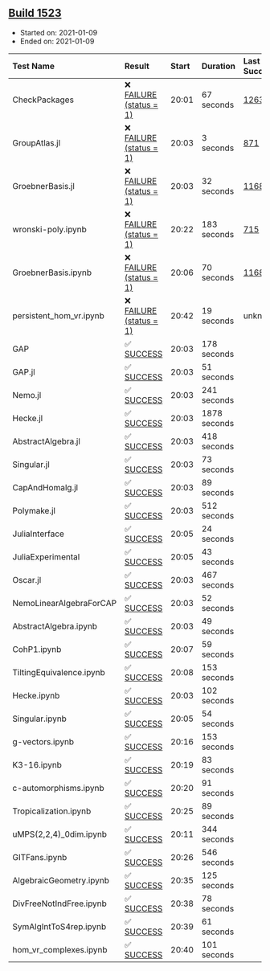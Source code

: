 ## [Build 1523](https://oscarci.mathematik.uni-kl.de/job/oscar-stable/1523/)

* Started on: 2021-01-09
* Ended on: 2021-01-09

| Test Name    | Result | Start | Duration | Last Success | First Failure |
|:-------------|:-------|:------|:---------|:-------------|:--------------|
| CheckPackages | ❌ [FAILURE (status = 1)](https://oscarci.mathematik.uni-kl.de/job/oscar-stable/1523/artifact/logs/build-1523/CheckPackages.log) | 20:01 | 67 seconds | [1263](https://oscarci.mathematik.uni-kl.de/job/oscar-stable/1263/) | [1264](https://oscarci.mathematik.uni-kl.de/job/oscar-stable/1264/) |
| GroupAtlas.jl | ❌ [FAILURE (status = 1)](https://oscarci.mathematik.uni-kl.de/job/oscar-stable/1523/artifact/logs/build-1523/GroupAtlas.jl.log) | 20:03 | 3 seconds | [871](https://oscarci.mathematik.uni-kl.de/job/oscar-stable/871/) | [872](https://oscarci.mathematik.uni-kl.de/job/oscar-stable/872/) |
| GroebnerBasis.jl | ❌ [FAILURE (status = 1)](https://oscarci.mathematik.uni-kl.de/job/oscar-stable/1523/artifact/logs/build-1523/GroebnerBasis.jl.log) | 20:03 | 32 seconds | [1168](https://oscarci.mathematik.uni-kl.de/job/oscar-stable/1168/) | [1169](https://oscarci.mathematik.uni-kl.de/job/oscar-stable/1169/) |
| wronski-poly.ipynb | ❌ [FAILURE (status = 1)](https://oscarci.mathematik.uni-kl.de/job/oscar-stable/1523/artifact/logs/build-1523/wronski-poly.ipynb.log) | 20:22 | 183 seconds | [715](https://oscarci.mathematik.uni-kl.de/job/oscar-stable/715/) | [716](https://oscarci.mathematik.uni-kl.de/job/oscar-stable/716/) |
| GroebnerBasis.ipynb | ❌ [FAILURE (status = 1)](https://oscarci.mathematik.uni-kl.de/job/oscar-stable/1523/artifact/logs/build-1523/GroebnerBasis.ipynb.log) | 20:06 | 70 seconds | [1168](https://oscarci.mathematik.uni-kl.de/job/oscar-stable/1168/) | [1169](https://oscarci.mathematik.uni-kl.de/job/oscar-stable/1169/) |
| persistent_hom_vr.ipynb | ❌ [FAILURE (status = 1)](https://oscarci.mathematik.uni-kl.de/job/oscar-stable/1523/artifact/logs/build-1523/persistent_hom_vr.ipynb.log) | 20:42 | 19 seconds | unknown | unknown |
| GAP | ✅ [SUCCESS](https://oscarci.mathematik.uni-kl.de/job/oscar-stable/1523/artifact/logs/build-1523/GAP.log) | 20:03 | 178 seconds |  |  |
| GAP.jl | ✅ [SUCCESS](https://oscarci.mathematik.uni-kl.de/job/oscar-stable/1523/artifact/logs/build-1523/GAP.jl.log) | 20:03 | 51 seconds |  |  |
| Nemo.jl | ✅ [SUCCESS](https://oscarci.mathematik.uni-kl.de/job/oscar-stable/1523/artifact/logs/build-1523/Nemo.jl.log) | 20:03 | 241 seconds |  |  |
| Hecke.jl | ✅ [SUCCESS](https://oscarci.mathematik.uni-kl.de/job/oscar-stable/1523/artifact/logs/build-1523/Hecke.jl.log) | 20:03 | 1878 seconds |  |  |
| AbstractAlgebra.jl | ✅ [SUCCESS](https://oscarci.mathematik.uni-kl.de/job/oscar-stable/1523/artifact/logs/build-1523/AbstractAlgebra.jl.log) | 20:03 | 418 seconds |  |  |
| Singular.jl | ✅ [SUCCESS](https://oscarci.mathematik.uni-kl.de/job/oscar-stable/1523/artifact/logs/build-1523/Singular.jl.log) | 20:03 | 73 seconds |  |  |
| CapAndHomalg.jl | ✅ [SUCCESS](https://oscarci.mathematik.uni-kl.de/job/oscar-stable/1523/artifact/logs/build-1523/CapAndHomalg.jl.log) | 20:03 | 89 seconds |  |  |
| Polymake.jl | ✅ [SUCCESS](https://oscarci.mathematik.uni-kl.de/job/oscar-stable/1523/artifact/logs/build-1523/Polymake.jl.log) | 20:03 | 512 seconds |  |  |
| JuliaInterface | ✅ [SUCCESS](https://oscarci.mathematik.uni-kl.de/job/oscar-stable/1523/artifact/logs/build-1523/JuliaInterface.log) | 20:05 | 24 seconds |  |  |
| JuliaExperimental | ✅ [SUCCESS](https://oscarci.mathematik.uni-kl.de/job/oscar-stable/1523/artifact/logs/build-1523/JuliaExperimental.log) | 20:05 | 43 seconds |  |  |
| Oscar.jl | ✅ [SUCCESS](https://oscarci.mathematik.uni-kl.de/job/oscar-stable/1523/artifact/logs/build-1523/Oscar.jl.log) | 20:03 | 467 seconds |  |  |
| NemoLinearAlgebraForCAP | ✅ [SUCCESS](https://oscarci.mathematik.uni-kl.de/job/oscar-stable/1523/artifact/logs/build-1523/NemoLinearAlgebraForCAP.log) | 20:03 | 52 seconds |  |  |
| AbstractAlgebra.ipynb | ✅ [SUCCESS](https://oscarci.mathematik.uni-kl.de/job/oscar-stable/1523/artifact/logs/build-1523/AbstractAlgebra.ipynb.log) | 20:03 | 49 seconds |  |  |
| CohP1.ipynb | ✅ [SUCCESS](https://oscarci.mathematik.uni-kl.de/job/oscar-stable/1523/artifact/logs/build-1523/CohP1.ipynb.log) | 20:07 | 59 seconds |  |  |
| TiltingEquivalence.ipynb | ✅ [SUCCESS](https://oscarci.mathematik.uni-kl.de/job/oscar-stable/1523/artifact/logs/build-1523/TiltingEquivalence.ipynb.log) | 20:08 | 153 seconds |  |  |
| Hecke.ipynb | ✅ [SUCCESS](https://oscarci.mathematik.uni-kl.de/job/oscar-stable/1523/artifact/logs/build-1523/Hecke.ipynb.log) | 20:03 | 102 seconds |  |  |
| Singular.ipynb | ✅ [SUCCESS](https://oscarci.mathematik.uni-kl.de/job/oscar-stable/1523/artifact/logs/build-1523/Singular.ipynb.log) | 20:05 | 54 seconds |  |  |
| g-vectors.ipynb | ✅ [SUCCESS](https://oscarci.mathematik.uni-kl.de/job/oscar-stable/1523/artifact/logs/build-1523/g-vectors.ipynb.log) | 20:16 | 153 seconds |  |  |
| K3-16.ipynb | ✅ [SUCCESS](https://oscarci.mathematik.uni-kl.de/job/oscar-stable/1523/artifact/logs/build-1523/K3-16.ipynb.log) | 20:19 | 83 seconds |  |  |
| c-automorphisms.ipynb | ✅ [SUCCESS](https://oscarci.mathematik.uni-kl.de/job/oscar-stable/1523/artifact/logs/build-1523/c-automorphisms.ipynb.log) | 20:20 | 91 seconds |  |  |
| Tropicalization.ipynb | ✅ [SUCCESS](https://oscarci.mathematik.uni-kl.de/job/oscar-stable/1523/artifact/logs/build-1523/Tropicalization.ipynb.log) | 20:25 | 89 seconds |  |  |
| uMPS(2,2,4)_0dim.ipynb | ✅ [SUCCESS](https://oscarci.mathematik.uni-kl.de/job/oscar-stable/1523/artifact/logs/build-1523/uMPS-2-2-4-_0dim.ipynb.log) | 20:11 | 344 seconds |  |  |
| GITFans.ipynb | ✅ [SUCCESS](https://oscarci.mathematik.uni-kl.de/job/oscar-stable/1523/artifact/logs/build-1523/GITFans.ipynb.log) | 20:26 | 546 seconds |  |  |
| AlgebraicGeometry.ipynb | ✅ [SUCCESS](https://oscarci.mathematik.uni-kl.de/job/oscar-stable/1523/artifact/logs/build-1523/AlgebraicGeometry.ipynb.log) | 20:35 | 125 seconds |  |  |
| DivFreeNotIndFree.ipynb | ✅ [SUCCESS](https://oscarci.mathematik.uni-kl.de/job/oscar-stable/1523/artifact/logs/build-1523/DivFreeNotIndFree.ipynb.log) | 20:38 | 78 seconds |  |  |
| SymAlgIntToS4rep.ipynb | ✅ [SUCCESS](https://oscarci.mathematik.uni-kl.de/job/oscar-stable/1523/artifact/logs/build-1523/SymAlgIntToS4rep.ipynb.log) | 20:39 | 61 seconds |  |  |
| hom_vr_complexes.ipynb | ✅ [SUCCESS](https://oscarci.mathematik.uni-kl.de/job/oscar-stable/1523/artifact/logs/build-1523/hom_vr_complexes.ipynb.log) | 20:40 | 101 seconds |  |  |
